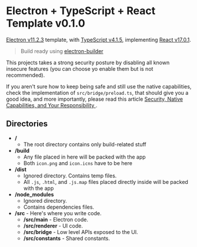 # Electron + TypeScript + React Template v0.1.0

[Electron v11.2.3](https://www.electronjs.org/) template, with [TypeScript v4.1.5](https://www.typescriptlang.org/), implementing [React v17.0.1](https://reactjs.org/).

> Build ready using [electron-builder](https://www.electron.build/)

This projects takes a strong security posture by disabling all known insecure features (you can choose yo enable them but is not recommended). 

If you aren't sure how to keep being safe and still use the native capabilities, check the implementation of `src/bridge/preload.ts`, that should give you a good idea, and more importantly, please read this article [Security, Native Capabilities, and Your Responsibility
](https://www.electronjs.org/docs/tutorial/security).

## Directories
- **/**
  - The root directory contains only build-related stuff
- **/build**
  - Any file placed in here will be packed with the app
  - Both `icon.png` and `icon.icns` have to be here
- **/dist**
  - Ignored directory. Contains temp files.
  - All `.js`, `.html`, and `.js.map` files placed directly inside will be packed with the app
- **/node_modules**
  - Ignored directory.
  - Contains dependencies files.
- **/src** - Here's where you write code.
  - **/src/main** - Electron code.
  - **/src/renderer** - UI code.
  - **/src/bridge** - Low level APIs exposed to the UI.
  - **/src/constants** - Shared constants.
